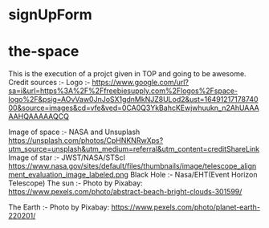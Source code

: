 # signUpForm
# the-space
This is the execution of a projct given in TOP and going to be awesome.
Credit sources :-
Logo :-
https://www.google.com/url?sa=i&url=https%3A%2F%2Ffreebiesupply.com%2Flogos%2Fspace-logo%2F&psig=AOvVaw0JnJoSX1gdnMkNJZ8ULod2&ust=1649121717874000&source=images&cd=vfe&ved=0CA0Q3YkBahcKEwjwhuukn_n2AhUAAAAAHQAAAAAQCQ

Image of space :-  NASA and Unsuplash
https://unsplash.com/photos/CpHNKNRwXps?utm_source=unsplash&utm_medium=referral&utm_content=creditShareLink
Image of star :-  JWST/NASA/STScI https://www.nasa.gov/sites/default/files/thumbnails/image/telescope_alignment_evaluation_image_labeled.png
Black Hole :- Nasa/EHT(Event Horizon Telescope)
The sun :- Photo by Pixabay: https://www.pexels.com/photo/abstract-beach-bright-clouds-301599/

The Earth :- Photo by Pixabay: https://www.pexels.com/photo/planet-earth-220201/
